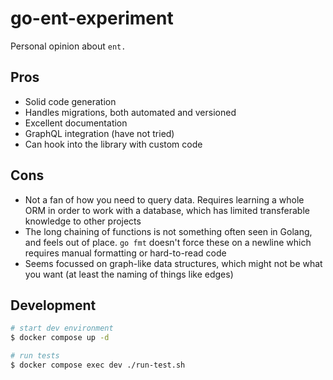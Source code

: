 # go-ent-experiment

Personal opinion about `ent.`

## Pros

* Solid code generation
* Handles migrations, both automated and versioned
* Excellent documentation
* GraphQL integration (have not tried)
* Can hook into the library with custom code

## Cons

* Not a fan of how you need to query data. Requires learning a whole ORM in order to work with a database, which has limited transferable knowledge to other projects
* The long chaining of functions is not something often seen in Golang, and feels out of place. `go fmt` doesn't force these on a newline which requires manual formatting or hard-to-read code
* Seems focussed on graph-like data structures, which might not be what you want (at least the naming of things like edges)


## Development

```bash
# start dev environment
$ docker compose up -d

# run tests
$ docker compose exec dev ./run-test.sh
```
